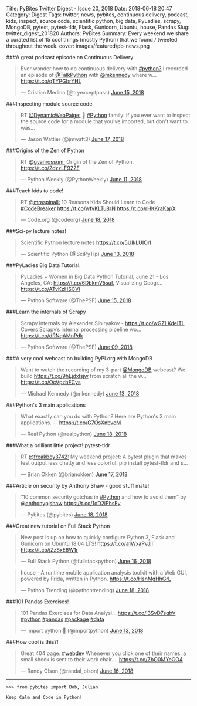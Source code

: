 Title: PyBites Twitter Digest - Issue 20, 2018
Date: 2018-06-18 20:47
Category: Digest
Tags: twitter, news, pybites, continuous delivery, podcast, kids, inspect, source code, scientific python, big data, PyLadies, scrapy, MongoDB, pytest, pytest-tldr, Flask, Gunicorn, Ubuntu, house, Pandas
Slug: twitter_digest_201820
Authors: PyBites
Summary: Every weekend we share a curated list of 15 cool things (mostly Python) that we found / tweeted throughout the week.
cover: images/featured/pb-news.png

###A great podcast episode on Continuous Delivery

<blockquote class="twitter-tweet"><p>Ever wonder how to do continuous delivery with <a href="https://twitter.com/search/#python?" target="_blank">#python?</a> I recorded an episode of <a href="https://twitter.com/@TalkPython" target="_blank">@TalkPython</a> with <a href="https://twitter.com/@mkennedy" target="_blank">@mkennedy</a> where w… <a href="https://t.co/qTYPGbrYHL" title="https://t.co/qTYPGbrYHL" target="_blank">https://t.co/qTYPGbrYHL</a></p>— Cristian Medina (@tryexceptpass) <a href="https://twitter.com/tryexceptpass/status/1007491249014759424" data-datetime="2018-06-15T05:13:26+00:00">June 15, 2018</a></blockquote>


###Inspecting module source code

<blockquote class="twitter-tweet"><p>RT <a href="https://twitter.com/@DynamicWebPaige:" target="_blank">@DynamicWebPaige:</a> 🐍 <a href="https://twitter.com/search/#Python" target="_blank">#Python</a> family: if you ever want to inspect the source code for a module that you've imported, but don't want to was…</p>— Jason Wattier (@jmwatt3) <a href="https://twitter.com/jmwatt3/status/1008442541962858497" data-datetime="2018-06-17T20:13:32+00:00">June 17, 2018</a></blockquote>


###Origins of the Zen of Python

<blockquote class="twitter-tweet"><p>RT <a href="https://twitter.com/@gvanrossum:" target="_blank">@gvanrossum:</a> Origin of the Zen of Python. <a href="https://t.co/2dzzLF922E" title="https://t.co/2dzzLF922E" target="_blank">https://t.co/2dzzLF922E</a></p>— Python Weekly (@PythonWeekly) <a href="https://twitter.com/PythonWeekly/status/1006282628075544576" data-datetime="2018-06-11T21:10:49+00:00">June 11, 2018</a></blockquote>


###Teach kids to code!

<blockquote class="twitter-tweet"><p>RT <a href="https://twitter.com/@mraspinall:" target="_blank">@mraspinall:</a> 10 Reasons Kids Should Learn to Code <a href="https://twitter.com/search/#CodeBreaker" target="_blank">#CodeBreaker</a> <a href="https://t.co/wfvKLTu8rN" title="https://t.co/wfvKLTu8rN" target="_blank">https://t.co/wfvKLTu8rN</a> <a href="https://t.co/rHKKraKapX" title="https://t.co/rHKKraKapX" target="_blank">https://t.co/rHKKraKapX</a></p>— Code.org (@codeorg) <a href="https://twitter.com/codeorg/status/1008511105185013760" data-datetime="2018-06-18T00:45:59+00:00">June 18, 2018</a></blockquote>


###Sci-py lecture notes!

<blockquote class="twitter-tweet"><p>Scientific Python lecture notes <a href="https://t.co/5UIkLUIOrl" title="https://t.co/5UIkLUIOrl" target="_blank">https://t.co/5UIkLUIOrl</a></p>— Scientific Python (@SciPyTip) <a href="https://twitter.com/SciPyTip/status/1006920427694952448" data-datetime="2018-06-13T15:25:12+00:00">June 13, 2018</a></blockquote>


###PyLadies Big Data Tutorial:

<blockquote class="twitter-tweet"><p>PyLadies + Women in Big Data Python Tutorial, June 21 - Los Angeles, CA: <a href="https://t.co/6DbkmV5suf." title="https://t.co/6DbkmV5suf." target="_blank">https://t.co/6DbkmV5suf.</a> Visualizing Geogr… <a href="https://t.co/ATvKzHSCVi" title="https://t.co/ATvKzHSCVi" target="_blank">https://t.co/ATvKzHSCVi</a></p>— Python Software (@ThePSF) <a href="https://twitter.com/ThePSF/status/1007638996539838465" data-datetime="2018-06-15T15:00:32+00:00">June 15, 2018</a></blockquote>


###Learn the internals of Scrapy

<blockquote class="twitter-tweet"><p>Scrapy internals by Alexander Sibiryakov - <a href="https://t.co/wGZLKdeITi." title="https://t.co/wGZLKdeITi." target="_blank">https://t.co/wGZLKdeITi.</a> Covers Scrapy’s internal processing pipeline wo… <a href="https://t.co/dRNqAMnPdk" title="https://t.co/dRNqAMnPdk" target="_blank">https://t.co/dRNqAMnPdk</a></p>— Python Software (@ThePSF) <a href="https://twitter.com/ThePSF/status/1005525063116914688" data-datetime="2018-06-09T19:00:31+00:00">June 09, 2018</a></blockquote>


###A very cool webcast on building PyPI.org with MongoDB

<blockquote class="twitter-tweet"><p>Want to watch the recording of my 3-part <a href="https://twitter.com/@MongoDB" target="_blank">@MongoDB</a> webcast? We build <a href="https://t.co/9hEjdxIsjw" title="https://t.co/9hEjdxIsjw" target="_blank">https://t.co/9hEjdxIsjw</a> from scratch all the w… <a href="https://t.co/OcVpzbFCys" title="https://t.co/OcVpzbFCys" target="_blank">https://t.co/OcVpzbFCys</a></p>— Michael Kennedy (@mkennedy) <a href="https://twitter.com/mkennedy/status/1007036428805640192" data-datetime="2018-06-13T23:06:09+00:00">June 13, 2018</a></blockquote>


###Python's 3 main applications

<blockquote class="twitter-tweet"><p>What exactly can you do with Python? Here are Python's 3 main applications. -- <a href="https://t.co/G7OsXnbvoM" title="https://t.co/G7OsXnbvoM" target="_blank">https://t.co/G7OsXnbvoM</a></p>— Real Python (@realpython) <a href="https://twitter.com/realpython/status/1008519666925473798" data-datetime="2018-06-18T01:20:00+00:00">June 18, 2018</a></blockquote>


###What a brilliant little project! pytest-tldr

<blockquote class="twitter-tweet"><p>RT <a href="https://twitter.com/@freakboy3742:" target="_blank">@freakboy3742:</a> My weekend project: A pytest plugin that makes test output less chatty and less colorful. pip install pytest-tldr and s…</p>— Brian Okken (@brianokken) <a href="https://twitter.com/brianokken/status/1008232849537822720" data-datetime="2018-06-17T06:20:18+00:00">June 17, 2018</a></blockquote>


###Article on security by Anthony Shaw - good stuff mate!

<blockquote class="twitter-tweet"><p>“10 common security gotchas in <a href="https://twitter.com/search/#Python" target="_blank">#Python</a> and how to avoid them” by <a href="https://twitter.com/@anthonypjshaw" target="_blank">@anthonypjshaw</a> <a href="https://t.co/1oD2iPhsEy" title="https://t.co/1oD2iPhsEy" target="_blank">https://t.co/1oD2iPhsEy</a></p>— Pybites (@pybites) <a href="https://twitter.com/pybites/status/1008667710618767361" data-datetime="2018-06-18T11:08:17+00:00">June 18, 2018</a></blockquote>


###Great new tutorial on Full Stack Python

<blockquote class="twitter-tweet"><p>New post is up on how to quickly configure Python 3, Flask and Gunicorn on Ubuntu 18.04 LTS! <a href="https://t.co/a1WxaPvJII" title="https://t.co/a1WxaPvJII" target="_blank">https://t.co/a1WxaPvJII</a> <a href="https://t.co/jZzSxE6W1r" title="https://t.co/jZzSxE6W1r" target="_blank">https://t.co/jZzSxE6W1r</a></p>— Full Stack Python (@fullstackpython) <a href="https://twitter.com/fullstackpython/status/1007994728560910336" data-datetime="2018-06-16T14:34:05+00:00">June 16, 2018</a></blockquote>


<blockquote class="twitter-tweet"><p>house - A runtime mobile application analysis toolkit with a Web GUI, powered by Frida, written in Python. <a href="https://t.co/HsnMgHhGrL" title="https://t.co/HsnMgHhGrL" target="_blank">https://t.co/HsnMgHhGrL</a></p>— Python Trending (@pythontrending) <a href="https://twitter.com/pythontrending/status/1008499575752142853" data-datetime="2018-06-18T00:00:10+00:00">June 18, 2018</a></blockquote>


###101 Pandas Exercises!

<blockquote class="twitter-tweet"><p>101 Pandas Exercises for Data Analysi... <a href="https://t.co/l3SvD7sqbV" title="https://t.co/l3SvD7sqbV" target="_blank">https://t.co/l3SvD7sqbV</a> <a href="https://twitter.com/search/#python" target="_blank">#python</a> <a href="https://twitter.com/search/#pandas" target="_blank">#pandas</a> <a href="https://twitter.com/search/#package" target="_blank">#package</a> <a href="https://twitter.com/search/#data" target="_blank">#data</a></p>— import python 🐍 (@importpython) <a href="https://twitter.com/importpython/status/1007036114685681664" data-datetime="2018-06-13T23:04:54+00:00">June 13, 2018</a></blockquote>


###How cool is this?!

<blockquote class="twitter-tweet"><p>Great 404 page. <a href="https://twitter.com/search/#webdev" target="_blank">#webdev</a>  Whenever you click one of their names, a small shock is sent to their work chair.… <a href="https://t.co/ZbO0MYeGO4" title="https://t.co/ZbO0MYeGO4" target="_blank">https://t.co/ZbO0MYeGO4</a></p>— Randy Olson (@randal_olson) <a href="https://twitter.com/randal_olson/status/1008088458206703616" data-datetime="2018-06-16T20:46:32+00:00">June 16, 2018</a></blockquote>


---

	>>> from pybites import Bob, Julian

	Keep Calm and Code in Python!
